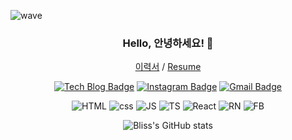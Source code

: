 ![wave](https://capsule-render.vercel.app/api?type=Waving&color=48d1cc&height=200&text=Welcome!&fontColor=ffffff)

 <div align=center>

### Hello, 안녕하세요! 👋

[이력서](https://wistful-search-692.notion.site/2f8f82d484674fe3ba750dafee091d06) / [Resume](https://wistful-search-692.notion.site/2f8f82d484674fe3ba750dafee091d06)
 
[![Tech Blog Badge](http://img.shields.io/badge/-Tech%20blog-black?style=flat-square&logo=github&link=https://velog.io/@blissful-y0)](hhttps://velog.io/@blissful-y0) 
[![Instagram Badge](https://img.shields.io/badge/-Instagram-dd2a7b?style=flat-square&logo=instagram&logoColor=white&link=https://www.instagram.com/kitsch.moon/)](https://www.instagram.com/kitsch.moon/) 
[![Gmail Badge](https://img.shields.io/badge/-Gmail-d14836?style=flat-square&logo=Gmail&logoColor=white&link=mailto:blissful.y0@gmail.com)](mailto:blissful.y0@gmail.com)


![HTML](https://img.shields.io/badge/HTML5-E34F26?style=flat-square&logo=html5&logoColor=white)
![css](https://img.shields.io/badge/CSS3-1572B6?style=flat-square&logo=css3&logoColor=white)
![JS](https://img.shields.io/badge/JavaScript-F7DF1E?style=flat-square&logo=javascript&logoColor=black)
![TS](https://img.shields.io/badge/TypeScript-007ACC?style=flat-square&logo=typescript&logoColor=white)
![React](https://img.shields.io/badge/React-20232A?style=flat-square&logo=react&logoColor=61DAFB)
![RN](https://img.shields.io/badge/React_Native-20232A?style=flat-square&logo=react&logoColor=61DAFB)
![FB](https://img.shields.io/badge/Firebase-FFCA28?style=flat-square&logo=Firebase&logoColor=black)
 
![Bliss's GitHub stats](https://github-readme-stats.vercel.app/api?username=blissful-y0&show_icons=true&theme=react)

</div>
 

